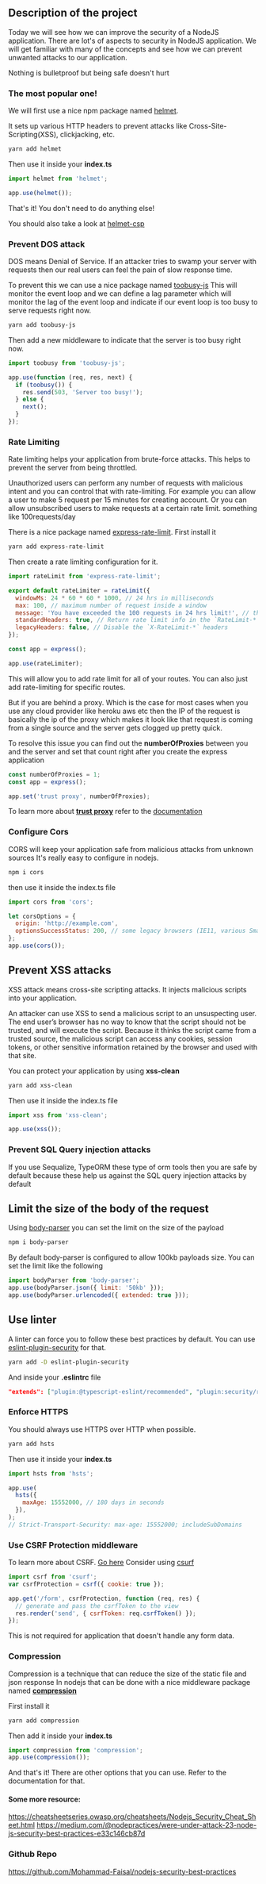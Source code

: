 ## Description of the project

Today we will see how we can improve the security of a NodeJS application. There are lot's of aspects to security in NodeJS application. We will get familiar with many of the concepts and see how we can prevent unwanted attacks to our application.

Nothing is bulletproof but being safe doesn't hurt

### The most popular one!

We will first use a nice npm package named [helmet](https://www.npmjs.com/package/helmet).

It sets up various HTTP headers to prevent attacks like Cross-Site-Scripting(XSS), clickjacking, etc.

```sh
yarn add helmet
```

Then use it inside your **index.ts**

```js
import helmet from 'helmet';

app.use(helmet());
```

That's it! You don't need to do anything else!

You should also take a look at [helmet-csp](https://www.npmjs.com/package/helmet-csp)

### Prevent DOS attack

DOS means Denial of Service. If an attacker tries to swamp your server with requests then our real users can feel the pain of slow response time.

To prevent this we can use a nice package named [toobusy-js](https://www.npmjs.com/package/toobusy-js)
This will monitor the event loop and we can define a lag parameter which will monitor the lag of the event loop and indicate if our event loop is too busy to serve requests right now.

```sh
yarn add toobusy-js
```

Then add a new middleware to indicate that the server is too busy right now.

```js
import toobusy from 'toobusy-js';

app.use(function (req, res, next) {
  if (toobusy()) {
    res.send(503, 'Server too busy!');
  } else {
    next();
  }
});
```

### Rate Limiting

Rate limiting helps your application from brute-force attacks. This helps to prevent the server from being throttled.

Unauthorized users can perform any number of requests with malicious intent and you can control that with rate-limiting.
For example you can allow a user to make 5 request per 15 minutes for creating account.
Or you can allow unsubscribed users to make requests at a certain rate limit. something like 100requests/day

There is a nice package named [express-rate-limit](https://www.npmjs.com/package/express-rate-limit). First install it

```sh
yarn add express-rate-limit
```

Then create a rate limiting configuration for it.

```js
import rateLimit from 'express-rate-limit';

export default rateLimiter = rateLimit({
  windowMs: 24 * 60 * 60 * 1000, // 24 hrs in milliseconds
  max: 100, // maximum number of request inside a window
  message: 'You have exceeded the 100 requests in 24 hrs limit!', // the message when they exceed limit
  standardHeaders: true, // Return rate limit info in the `RateLimit-*` headers
  legacyHeaders: false, // Disable the `X-RateLimit-*` headers
});

const app = express();

app.use(rateLimiter);
```

This will allow you to add rate limit for all of your routes. You can also just add rate-limiting for specific routes.

But if you are behind a proxy. Which is the case for most cases when you use any cloud provider like heroku aws etc then the IP of the request is basically the ip of the proxy which makes it look like that request is coming from a single source and the server gets clogged up pretty quick.

To resolve this issue you can find out the **numberOfProxies** between you and the server and set that count right after you create the express application

```js
const numberOfProxies = 1;
const app = express();

app.set('trust proxy', numberOfProxies);
```

To learn more about [**trust proxy**](https://expressjs.com/en/guide/behind-proxies.html) refer to the [documentation](https://expressjs.com/en/guide/behind-proxies.html)

### Configure Cors

CORS will keep your application safe from malicious attacks from unknown sources
It's really easy to configure in nodejs.

```sh
npm i cors
```

then use it inside the index.ts file

```js
import cors from 'cors';

let corsOptions = {
  origin: 'http://example.com',
  optionsSuccessStatus: 200, // some legacy browsers (IE11, various SmartTVs) choke on 204
};
app.use(cors());
```

## Prevent XSS attacks

XSS attack means cross-site scripting attacks. It injects malicious scripts into your application.

An attacker can use XSS to send a malicious script to an unsuspecting user. The end user’s browser has no way to know that the script should not be trusted, and will execute the script. Because it thinks the script came from a trusted source, the malicious script can access any cookies, session tokens, or other sensitive information retained by the browser and used with that site.

You can protect your application by using **xss-clean**

```sh
yarn add xss-clean
```

Then use it inside the index.ts file

```js
import xss from 'xss-clean';

app.use(xss());
```

### Prevent SQL Query injection attacks

If you use Sequalize, TypeORM these type of orm tools then you are safe by default because these help us against the SQL query injection attacks by default

## Limit the size of the body of the request

Using [body-parser](https://github.com/expressjs/body-parser) you can set the limit on the size of the payload

```sh
npm i body-parser
```

By default body-parser is configured to allow 100kb payloads size. You can set the limit like the following

```js
import bodyParser from 'body-parser';
app.use(bodyParser.json({ limit: '50kb' }));
app.use(bodyParser.urlencoded({ extended: true }));
```

## Use linter

A linter can force you to follow these best practices by default. You can use [eslint-plugin-security](https://www.npmjs.com/package/eslint-plugin-security) for that.

```sh
yarn add -D eslint-plugin-security
```

And inside your **.eslintrc** file

```json
"extends": ["plugin:@typescript-eslint/recommended", "plugin:security/recommended"],
```

### Enforce HTTPS

You should always use HTTPS over HTTP when possible.

```sh
yarn add hsts
```

Then use it inside your **index.ts**

```js
import hsts from 'hsts';

app.use(
  hsts({
    maxAge: 15552000, // 180 days in seconds
  }),
);
// Strict-Transport-Security: max-age: 15552000; includeSubDomains
```

### Use CSRF Protection middleware

To learn more about CSRF. [Go here](https://github.com/pillarjs/understanding-csrf)
Consider using [csurf](https://github.com/expressjs/csurf)

```js
import csrf from 'csurf';
var csrfProtection = csrf({ cookie: true });

app.get('/form', csrfProtection, function (req, res) {
  // generate and pass the csrfToken to the view
  res.render('send', { csrfToken: req.csrfToken() });
});
```

This is not required for application that doesn't handle any form data.

### Compression

Compression is a technique that can reduce the size of the static file and json response
In nodejs that can be done with a nice middleware package named [**compression**](https://www.npmjs.com/package/compression)

First install it

```sh
yarn add compression
```

Then add it inside your **index.ts**

```js
import compression from 'compression';
app.use(compression());
```

And that's it! There are other options that you can use. Refer to the documentation for that.

#### Some more resource:

https://cheatsheetseries.owasp.org/cheatsheets/Nodejs_Security_Cheat_Sheet.html
https://medium.com/@nodepractices/were-under-attack-23-node-js-security-best-practices-e33c146cb87d

### Github Repo

https://github.com/Mohammad-Faisal/nodejs-security-best-practices

